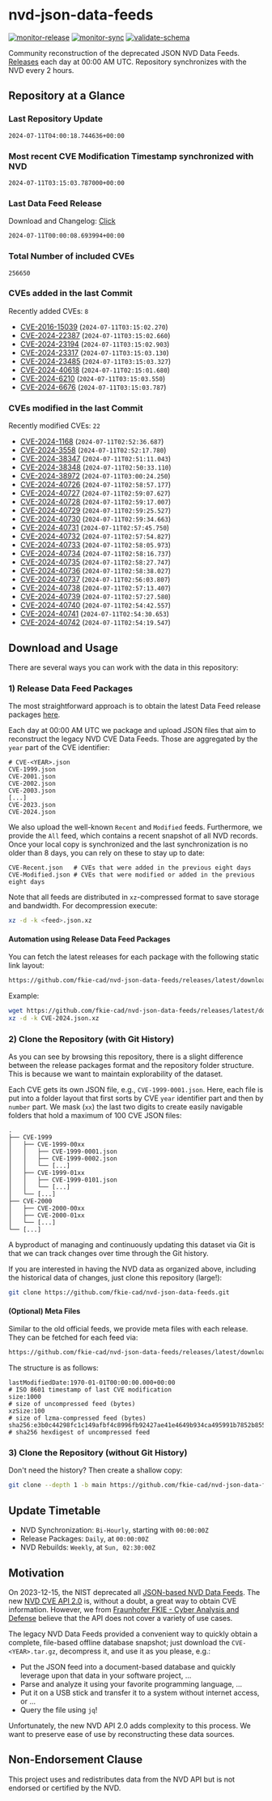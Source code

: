 # nvd-json-data-feeds

[![monitor-release](https://github.com/fkie-cad/nvd-json-data-feeds/actions/workflows/monitor_release.yml/badge.svg)](https://github.com/fkie-cad/nvd-json-data-feeds/actions/workflows/monitor_release.yml)
[![monitor-sync](https://github.com/fkie-cad/nvd-json-data-feeds/actions/workflows/monitor_sync.yml/badge.svg)](https://github.com/fkie-cad/nvd-json-data-feeds/actions/workflows/monitor_sync.yml)
[![validate-schema](https://github.com/fkie-cad/nvd-json-data-feeds/actions/workflows/validate_schema.yml/badge.svg)](https://github.com/fkie-cad/nvd-json-data-feeds/actions/workflows/validate_schema.yml)

Community reconstruction of the deprecated JSON NVD Data Feeds.
[Releases](https://github.com/fkie-cad/nvd-json-data-feeds/releases/latest) each day at 00:00 AM UTC.
Repository synchronizes with the NVD every 2 hours.

## Repository at a Glance

### Last Repository Update

```plain
2024-07-11T04:00:18.744636+00:00
```

### Most recent CVE Modification Timestamp synchronized with NVD

```plain
2024-07-11T03:15:03.787000+00:00
```

### Last Data Feed Release

Download and Changelog: [Click](https://github.com/fkie-cad/nvd-json-data-feeds/releases/latest)

```plain
2024-07-11T00:00:08.693994+00:00
```

### Total Number of included CVEs

```plain
256650
```

### CVEs added in the last Commit

Recently added CVEs: `8`

- [CVE-2016-15039](CVE-2016/CVE-2016-150xx/CVE-2016-15039.json) (`2024-07-11T03:15:02.270`)
- [CVE-2024-22387](CVE-2024/CVE-2024-223xx/CVE-2024-22387.json) (`2024-07-11T03:15:02.660`)
- [CVE-2024-23194](CVE-2024/CVE-2024-231xx/CVE-2024-23194.json) (`2024-07-11T03:15:02.903`)
- [CVE-2024-23317](CVE-2024/CVE-2024-233xx/CVE-2024-23317.json) (`2024-07-11T03:15:03.130`)
- [CVE-2024-23485](CVE-2024/CVE-2024-234xx/CVE-2024-23485.json) (`2024-07-11T03:15:03.327`)
- [CVE-2024-40618](CVE-2024/CVE-2024-406xx/CVE-2024-40618.json) (`2024-07-11T02:15:01.680`)
- [CVE-2024-6210](CVE-2024/CVE-2024-62xx/CVE-2024-6210.json) (`2024-07-11T03:15:03.550`)
- [CVE-2024-6676](CVE-2024/CVE-2024-66xx/CVE-2024-6676.json) (`2024-07-11T03:15:03.787`)


### CVEs modified in the last Commit

Recently modified CVEs: `22`

- [CVE-2024-1168](CVE-2024/CVE-2024-11xx/CVE-2024-1168.json) (`2024-07-11T02:52:36.687`)
- [CVE-2024-3558](CVE-2024/CVE-2024-35xx/CVE-2024-3558.json) (`2024-07-11T02:52:17.780`)
- [CVE-2024-38347](CVE-2024/CVE-2024-383xx/CVE-2024-38347.json) (`2024-07-11T02:51:11.043`)
- [CVE-2024-38348](CVE-2024/CVE-2024-383xx/CVE-2024-38348.json) (`2024-07-11T02:50:33.110`)
- [CVE-2024-38972](CVE-2024/CVE-2024-389xx/CVE-2024-38972.json) (`2024-07-11T03:00:24.250`)
- [CVE-2024-40726](CVE-2024/CVE-2024-407xx/CVE-2024-40726.json) (`2024-07-11T02:58:57.177`)
- [CVE-2024-40727](CVE-2024/CVE-2024-407xx/CVE-2024-40727.json) (`2024-07-11T02:59:07.627`)
- [CVE-2024-40728](CVE-2024/CVE-2024-407xx/CVE-2024-40728.json) (`2024-07-11T02:59:17.007`)
- [CVE-2024-40729](CVE-2024/CVE-2024-407xx/CVE-2024-40729.json) (`2024-07-11T02:59:25.527`)
- [CVE-2024-40730](CVE-2024/CVE-2024-407xx/CVE-2024-40730.json) (`2024-07-11T02:59:34.663`)
- [CVE-2024-40731](CVE-2024/CVE-2024-407xx/CVE-2024-40731.json) (`2024-07-11T02:57:45.750`)
- [CVE-2024-40732](CVE-2024/CVE-2024-407xx/CVE-2024-40732.json) (`2024-07-11T02:57:54.827`)
- [CVE-2024-40733](CVE-2024/CVE-2024-407xx/CVE-2024-40733.json) (`2024-07-11T02:58:05.973`)
- [CVE-2024-40734](CVE-2024/CVE-2024-407xx/CVE-2024-40734.json) (`2024-07-11T02:58:16.737`)
- [CVE-2024-40735](CVE-2024/CVE-2024-407xx/CVE-2024-40735.json) (`2024-07-11T02:58:27.747`)
- [CVE-2024-40736](CVE-2024/CVE-2024-407xx/CVE-2024-40736.json) (`2024-07-11T02:58:38.027`)
- [CVE-2024-40737](CVE-2024/CVE-2024-407xx/CVE-2024-40737.json) (`2024-07-11T02:56:03.807`)
- [CVE-2024-40738](CVE-2024/CVE-2024-407xx/CVE-2024-40738.json) (`2024-07-11T02:57:13.407`)
- [CVE-2024-40739](CVE-2024/CVE-2024-407xx/CVE-2024-40739.json) (`2024-07-11T02:57:27.580`)
- [CVE-2024-40740](CVE-2024/CVE-2024-407xx/CVE-2024-40740.json) (`2024-07-11T02:54:42.557`)
- [CVE-2024-40741](CVE-2024/CVE-2024-407xx/CVE-2024-40741.json) (`2024-07-11T02:54:30.653`)
- [CVE-2024-40742](CVE-2024/CVE-2024-407xx/CVE-2024-40742.json) (`2024-07-11T02:54:19.547`)


## Download and Usage

There are several ways you can work with the data in this repository:

### 1) Release Data Feed Packages

The most straightforward approach is to obtain the latest Data Feed release packages [here](https://github.com/fkie-cad/nvd-json-data-feeds/releases/latest).

Each day at 00:00 AM UTC we package and upload JSON files that aim to reconstruct the legacy NVD CVE Data Feeds.
Those are aggregated by the `year` part of the CVE identifier:

```
# CVE-<YEAR>.json
CVE-1999.json
CVE-2001.json
CVE-2002.json
CVE-2003.json
[...]
CVE-2023.json
CVE-2024.json
```

We also upload the well-known `Recent` and `Modified` feeds.
Furthermore, we provide the `All` feed, which contains a recent snapshot of all NVD records.
Once your local copy is synchronized and the last synchronization is no older than 8 days, you can rely on these to stay up to date:

```plain
CVE-Recent.json   # CVEs that were added in the previous eight days
CVE-Modified.json # CVEs that were modified or added in the previous eight days
```

Note that all feeds are distributed in `xz`-compressed format to save storage and bandwidth.
For decompression execute:

```sh
xz -d -k <feed>.json.xz
```

#### Automation using Release Data Feed Packages

You can fetch the latest releases for each package with the following static link layout:

```sh
https://github.com/fkie-cad/nvd-json-data-feeds/releases/latest/download/CVE-<YEAR>.json.xz
```

Example:

```sh
wget https://github.com/fkie-cad/nvd-json-data-feeds/releases/latest/download/CVE-2024.json.xz
xz -d -k CVE-2024.json.xz
```

### 2) Clone the Repository (with Git History)

As you can see by browsing this repository, there is a slight difference between the release packages format and the repository folder structure.
This is because we want to maintain explorability of the dataset.

Each CVE gets its own JSON file, e.g., `CVE-1999-0001.json`.
Here, each file is put into a folder layout that first sorts by CVE `year` identifier part and then by `number` part.
We mask (`xx`) the last two digits to create easily navigable folders that hold a maximum of 100 CVE JSON files:

```plain
.
├── CVE-1999
│   ├── CVE-1999-00xx
│   │   ├── CVE-1999-0001.json
│   │   ├── CVE-1999-0002.json
│   │   └── [...]
│   ├── CVE-1999-01xx
│   │   ├── CVE-1999-0101.json
│   │   └── [...]
│   └── [...]
├── CVE-2000
│   ├── CVE-2000-00xx
│   ├── CVE-2000-01xx
│   └── [...]
└── [...]
```

A byproduct of managing and continuously updating this dataset via Git is that we can track changes over time through the Git history.

If you are interested in having the NVD data as organized above, including the historical data of changes, just clone this repository (large!):

```sh
git clone https://github.com/fkie-cad/nvd-json-data-feeds.git
```

#### (Optional) Meta Files

Similar to the old official feeds, we provide meta files with each release. They can be fetched for each feed via:

```sh
https://github.com/fkie-cad/nvd-json-data-feeds/releases/latest/download/CVE-<YEAR>.meta
```

The structure is as follows:

```plain
lastModifiedDate:1970-01-01T00:00:00.000+00:00                          # ISO 8601 timestamp of last CVE modification
size:1000                                                               # size of uncompressed feed (bytes)
xzSize:100                                                              # size of lzma-compressed feed (bytes)
sha256:e3b0c44298fc1c149afbf4c8996fb92427ae41e4649b934ca495991b7852b855 # sha256 hexdigest of uncompressed feed
```

### 3) Clone the Repository (without Git History)

Don't need the history? Then create a shallow copy:

```sh
git clone --depth 1 -b main https://github.com/fkie-cad/nvd-json-data-feeds.git
```


## Update Timetable

* NVD Synchronization: `Bi-Hourly`, starting with `00:00:00Z`
* Release Packages: `Daily`, at `00:00:00Z`
* NVD Rebuilds: `Weekly`, at `Sun, 02:30:00Z`


## Motivation

On 2023-12-15, the NIST deprecated all [JSON-based NVD Data Feeds](https://nvd.nist.gov/vuln/data-feeds#divRetirementBanner-1).
The new [NVD CVE API 2.0](https://nvd.nist.gov/developers/vulnerabilities) is, without a doubt, a great way to obtain CVE information.
However, we from [Fraunhofer FKIE - Cyber Analysis and Defense](https://www.fkie.fraunhofer.de/en/departments/cad.html) believe that the API does not cover a variety of use cases.

The legacy NVD Data Feeds provided a convenient way to quickly obtain a complete, file-based offline database snapshot; just download the `CVE-<YEAR>.tar.gz`, decompress it, and use it as you please, e.g.:

- Put the JSON feed into a document-based database and quickly leverage upon that data in your software project, ...
- Parse and analyze it using your favorite programming language, ...
- Put it on a USB stick and transfer it to a system without internet access, or ...
- Query the file using `jq`!

Unfortunately, the new NVD API 2.0 adds complexity to this process.
We want to preserve ease of use by reconstructing these data sources.

## Non-Endorsement Clause

This project uses and redistributes data from the NVD API but is not endorsed or certified by the NVD.